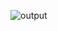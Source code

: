 ![output](https://user-images.githubusercontent.com/99154929/153711173-ffd1ee03-6a93-46de-92cb-d87beff73a50.png)